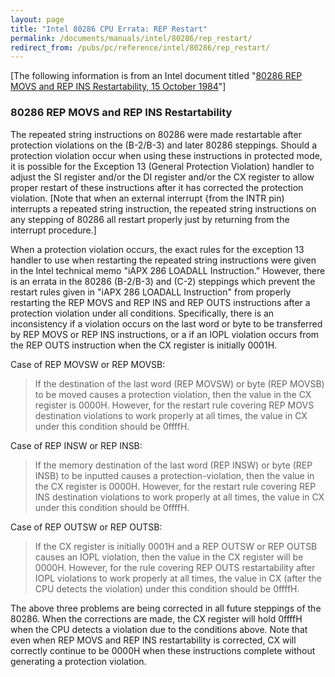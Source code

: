 ```yaml
---
layout: page
title: "Intel 80286 CPU Errata: REP Restart"
permalink: /documents/manuals/intel/80286/rep_restart/
redirect_from: /pubs/pc/reference/intel/80286/rep_restart/
---
```


[The following information is from an Intel document titled "[80286 REP MOVS and REP INS Restartability, 15 October 1984](/documents/manuals/intel/80286/files/80286-B2-B3--REP--1984-10-15.pdf)"]

### 80286 REP MOVS and REP INS Restartability

The repeated string instructions on 80286 were made restartable after protection violations on the (B-2/B-3) and
later 80286 steppings. Should a protection violation occur when using these instructions in protected mode, it is
possible for the Exception 13 (General Protection Violation) handler to adjust the SI register and/or the DI register
and/or the CX register to allow proper restart of these instructions after it has corrected the protection violation.
[Note that when an external interrupt {from the INTR pin) interrupts a repeated string instruction, the repeated
string instructions on any stepping of 80286 all restart properly just by returning from the interrupt procedure.]

When a protection violation occurs, the exact rules for the exception 13 handler to use when restarting the repeated
string instructions were given in the Intel technical memo "iAPX 286 LOADALL Instruction." However, there is an
errata in the 80286 (B-2/B-3) and (C-2) steppings which prevent the restart rules given in "iAPX 286 LOADALL Instruction"
from properly restarting the REP MOVS and REP INS and REP OUTS instructions after a protection violation under all
conditions. Specifically, there is an inconsistency if a violation occurs on the last word or byte to be transferred by
REP MOVS or REP INS instructions, or a if an IOPL violation occurs from the REP OUTS instruction when the CX register
is initially 0001H.

Case of REP MOVSW or REP MOVSB:

> If the destination of the last word (REP MOVSW) or byte (REP MOVSB) to be moved causes a protection violation,
then the value in the CX register is 0000H. However, for the restart rule covering REP MOVS destination violations
to work properly at all times, the value in CX under this condition should be 0ffffH.

Case of REP INSW or REP INSB:

> If the memory destination of the last word (REP INSW) or byte (REP INSB) to be inputted causes a protection-violation,
then the value in the CX register is 0000H. However, for the restart rule covering REP INS destination violations to work
properly at all times, the value in CX under this condition should be 0ffffH.

Case of REP OUTSW or REP OUTSB:

> If the CX register is initially 0001H and a REP OUTSW or REP OUTSB causes an IOPL violation, then the value in the CX
register will be 0000H. However, for the rule covering REP OUTS restartability after IOPL violations to work properly
at all times, the value in CX (after the CPU detects the violation) under this condition should be 0ffffH.

The above three problems are being corrected in all future steppings of the 80286. When the corrections are made, the CX
register will hold 0ffffH when the CPU detects a violation due to the conditions above. Note that even when REP MOVS and
REP INS restartability is corrected, CX will correctly continue to be 0000H when these instructions complete without generating
a protection violation.
